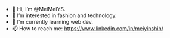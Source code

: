 - 👋 Hi, I’m @MeiMeiYS.
- 👀 I’m interested in fashion and technology.
- 🌱 I’m currently learning web dev.
- 📫 How to reach me: https://www.linkedin.com/in/meiyinshih/

<!---
MeiMeiYS/MeiMeiYS is a ✨ special ✨ repository because its `README.md` (this file) appears on your GitHub profile.
You can click the Preview link to take a look at your changes.
--->
